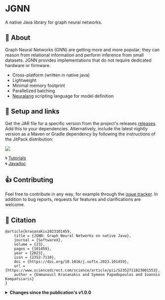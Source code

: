 # JGNN 

A native Java library for graph neural networks. 

## :dart: About

Graph Neural Networks (GNN) are getting more and more popular;
they can reason from relational information and perform inference from small datasets.
JGNN provides implementations that do not require dedicated hardware or firmware.

* Cross-platform (written in native java)
* Lightweight
* Minimal memory footprint
* Parallelized batching
* [Neuralang](tutorials/Neuralang.md) scripting language for model definition

## :rocket: Setup and links

Get the JAR file for a specific version from the project's releases
[releases](https://github.com/MKLab-ITI/JGNN/releases). Add this to your dependencies.
Alternatively, include the latest nightly version as a Maven or Gradle dependency 
by following the instructions of the JitPack distribution:

[![](https://jitpack.io/v/MKLab-ITI/JGNN.svg)](https://jitpack.io/#MKLab-ITI/JGNN)


:cyclone: [Tutorials](tutorials/README.md)<br>
:cyclone: [Javadoc](https://mklab-iti.github.io/JGNN/)


## :thumbsup: Contributing

Feel free to contribute in any way, for example through the [issue tracker](https://github.com/MKLab-ITI/JGNN/issues). In addition to bug reports, requests for features and clarifications are welcome.
 

## :notebook: Citation

```
@article{krasanakis2023101459,
	title = {JGNN: Graph Neural Networks on native Java},
	journal = {SoftwareX},
	volume = {23},
	pages = {101459},
	year = {2023},
	issn = {2352-7110},
	doi = {https://doi.org/10.1016/j.softx.2023.101459},
	url = {https://www.sciencedirect.com/science/article/pii/S2352711023001553},
	author = {Emmanouil Krasanakis and Symeon Papadopoulos and Ioannis Kompatsiaris}
}
```

<details>
<summary> <b>Changes since the publication's v1.0.0</b> </summary>

* Introduced [Neuralang](tutorials/Neuralang.md)
* Autosized parameteters
* Up to 30% less memory 
* Up to 80% less running time
* Renamed `GCNBuilder` to `FastBuilder`
* Neighbor attention and message passing
* Sort pooling and graph classification

</details>
